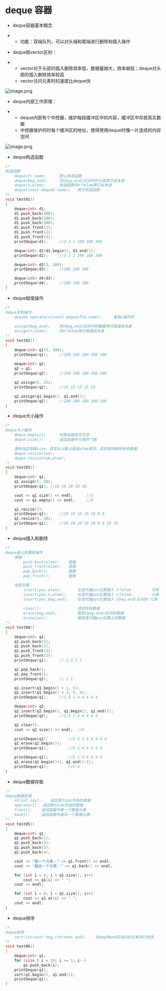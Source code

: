 # deque 容器

- deque容器基本概念

- - 功能：双端队列，可以对头端和尾端进行删除和插入操作

- deque和vector区别：

- - vector对于头部的插入删除效率低，数据量越大，效率越低；deque对头部的插入删除效率较高
  - vector访问元素时的速度比deque快



![image.png](https://cdn.nlark.com/yuque/0/2020/png/1693220/1597666406376-38a5c67a-1fe0-4f25-91f5-7e1d016b6671.png)

- deque内部工作原理：  

- - deque内部有个中控器，维护每段缓冲区中的内容，缓冲区中存放真实数据
  - 中控器维护的时每个缓冲区的地址，使得使用deque时像一片连续的内存空间

![image.png](https://cdn.nlark.com/yuque/0/2020/png/1693220/1597911117944-2ebe56fc-7d58-417b-b3d3-beaa198ae45a.png)



- deque构造函数

```c++
/*
构造函数
    deque<T> name;      默认构造函数
    deque(beg,end);     将[beg,end)区间中的元素拷贝给本身
    deque(n,elem);      构造函数将n个elem拷贝给本身
    deque(const deque& name);   拷贝构造函数
*/
void test01()
{
    deque<int> d1;
    d1.push_back(100);
    d1.push_back(200);
    d1.push_back(300);
    d1.push_front(1);
    d1.push_front(2);
    d1.push_front(3);
    printDeque(d1);     //3 2 1 100 200 300

    deque<int> d2(d1.begin(), d1.end());    
    printDeque(d2);     //3 2 1 100 200 300

    deque<int> d3(3, 100);      
    printDeque(d3);     //100 100 100

    deque<int> d4(d3);
    printDeque(d4);     //100 100 100
}
```

- deque赋值操作



```c++
/*
deque复制操作
    deque& operator=(const deque<T>& name);     重载=操作符
    
    assign(beg,end);    将[beg,end)区间中的数据拷贝赋值给本身
    assign(n,elem);     将n个elem拷贝赋值给本身
*/
void test02()
{
    deque<int> q1(5, 100);
    printDeque(q1);     //100 100 100 100 100
    
    deque<int> q2;
    q2 = q1;
    printDeque(q2);     //100 100 100 100 100

    q2.assign(5, 15);
    printDeque(q2);     //15 15 15 15 15

    q2.assign(q1.begin(), q1.end());
    printDeque(q2);     //100 100 100 100 100
}
```



- deque大小操作

```c++
/*
deque大小操作
    deque.empty();      判断容器是否为空
    deque.size();       返回容器中元素的个数

    重新指定容器size，若变长以默认值或elem填充，若变短则删除多余数据
    deque.resize(num);  
    deque.resize(num,elem);
*/
void test03()
{
    deque<int> q1;
    q1.assign(5, 10);
    printDeque(q1); //10 10 10 10 10

    cout << q1.size() << endl;      //5
    cout << q1.empty() << endl;     //0

    q1.resize(7);
    printDeque(q1);     //10 10 10 10 10 0 0
    q1.resize(9, 10);
    printDeque(q1);     //10 10 10 10 10 0 0 10 10
}
```



- deque插入和删除

```c++
/*
deque插入和删除操作
    两端：
        push_back(elem);    尾插
        push_front(elem);   首插
        pop_back();         尾删
        pop_front();        首删

    指定位置：
        insert(pos,elem);       在迭代器pos位置插入 1个elem         元素
        insert(pos,n,elem);     在迭代器pos位置插入 n个elem         元素
        insert(pos,beg,end);    在迭代器pos位置插入 [beg,end)区间的 元素
        
        clear();                清空所有数据
        erase(beg,end);         删除[beg,end)区间的数据
        erase(pos);             删除迭代器pos位置上的数据
*/
void test04()
{
    deque<int> q1;
    q1.push_back(1);
    q1.push_back(1);
    q1.push_front(2); 
    q1.push_front(2);
    printDeque(q1);     // 2 2 1 1

    q1.pop_back();
    q1.pop_front();
    printDeque(q1);     // 2 1

    q1.insert(q1.begin() + 1, 5);
    q1.insert(q1.begin() + 3, 5, 4);
    printDeque(q1);     //2 5 1 4 4 4 4 4

    deque<int> q2;
    q2.insert(q2.begin(), q1.begin(), q1.end());
    printDeque(q2);     //2 5 1 4 4 4 4 4

    q2.clear();
    cout << q2.size() << endl;  //0

    printDeque(q1);         //2 5 1 4 4 4 4 4
    q1.erase(q1.begin());
    printDeque(q1);         //5 1 4 4 4 4 4

    printDeque(q1);         //5 1 4 4 4 4 4
    q1.erase(q1.begin()+1, q1.end()-1);
    printDeque(q1);         //5 4
}
```



- deque数据存取

```c++
/*
deque数据存储
    at(int idx);    返回索引idx所指的数据
    operator[]； 返回索引idx所指的数据
    front();    返回容器中第一个数据元素
    back();     返回容器中最后一个数据元素
*/
void test05()
{
    deque<int> q1;
    q1.push_back(1);
    q1.push_back(2);
    q1.push_back(3);
    q1.push_back(4);

    cout << "第一个元素：" << q1.front() << endl;
    cout << "最后一个元素：" << q1.back() << endl;

    for (int i = 0; i < q1.size(); i++)
        cout << q1[i] << " ";
    cout << endl;

    for (int i = 0; i < q1.size(); i++)
        cout << q1.at(i) << " ";
    cout << endl;
}
```



- deque排序

```c++
/*
deque排序
    sort(iterator beg,iterator end);    对beg和end区间内的元素进行排序
*/
void test06()
{
    deque<int> q1;
    for (size_t i = 10; i >= 1; i--)
        q1.push_back(i);
    printDeque(q1);
    sort(q1.begin(), q1.end());
    printDeque(q1);
}
```